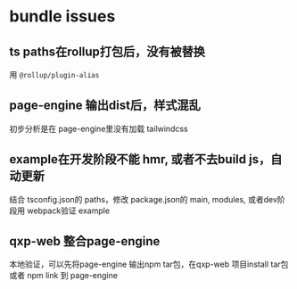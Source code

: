 bundle issues
==

## ts paths在rollup打包后，没有被替换

用 `@rollup/plugin-alias`

## page-engine 输出dist后，样式混乱

初步分析是在 page-engine里没有加载 tailwindcss

## example在开发阶段不能 hmr, 或者不去build js，自动更新

结合 tsconfig.json的 paths，修改 package.json的 main, modules,
或者dev阶段用 webpack验证 example

## qxp-web 整合page-engine

本地验证，可以先将page-engine 输出npm tar包，在qxp-web 项目install tar包
或者 npm link 到 page-engine
